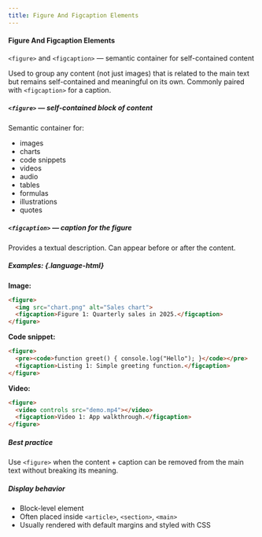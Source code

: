```yaml
---
title: Figure And Figcaption Elements
---
```


#### Figure And Figcaption Elements

`<figure>` and `<figcaption>` — semantic container for self-contained content

Used to group any content (not just images) that is related to the main text but remains self-contained and meaningful on its own. Commonly paired with `<figcaption>` for a caption.


##### `<figure>` — self-contained block of content  
Semantic container for:  
- images  
- charts  
- code snippets  
- videos  
- audio  
- tables  
- formulas  
- illustrations  
- quotes


##### `<figcaption>` — caption for the figure  
Provides a textual description. Can appear before or after the content.



##### Examples: {.language-html}  

**Image:**

```html
<figure>
  <img src="chart.png" alt="Sales chart">
  <figcaption>Figure 1: Quarterly sales in 2025.</figcaption>
</figure>
```

**Code snippet:**

```html
<figure>
  <pre><code>function greet() { console.log("Hello"); }</code></pre>
  <figcaption>Listing 1: Simple greeting function.</figcaption>
</figure>
```

**Video:**

```html
<figure>
  <video controls src="demo.mp4"></video>
  <figcaption>Video 1: App walkthrough.</figcaption>
</figure>
```


##### Best practice

Use `<figure>` when the content + caption can be removed from the main text without breaking its meaning.


##### Display behavior

- Block-level element  
- Often placed inside `<article>`, `<section>`, `<main>`  
- Usually rendered with default margins and styled with CSS  